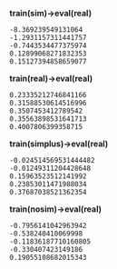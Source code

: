 **train(sim)->eval(real)**

    -8.369239549131064
    -1.2931157311441757
    -0.7443534477375974
    0.12899068271832353
    0.15127394858659077
    
**train(real)->eval(real)**

    0.23335212746841166
    0.31588530614516996
    0.3507453412789542
    0.35563898531641713
    0.4007806399358715
    
**train(simplus)->eval(real)**

    -0.024514569531444482
    -0.01249311204428648
    0.15963523512141992
    0.23853011471988034
    0.37687038521362354
    
**train(nosim)->eval(real)**
    
    -0.7956141042963942
    -0.538240410069998
    -0.11836187710160805
    -0.330407423149186
    0.19055108682015343


